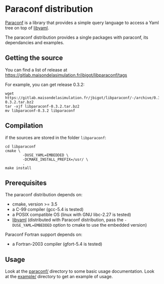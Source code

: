 # Paraconf distribution

[Paraconf](paraconf/) is a library that provides a simple query language to
access a Yaml tree on top of [libyaml](https://pyyaml.org/wiki/LibYAML).

The paraconf distribution provides a single packages with paraconf, its
dependancies and examples.

## Getting the source

You can find a list of release at 
https://gitlab.maisondelasimulation.fr/jbigot/libparaconf/tags

For example, you can get release 0.3.2:
```
wget https://gitlab.maisondelasimulation.fr/jbigot/libparaconf/-/archive/0.3.2/libparaconf-0.3.2.tar.bz2
tar -xjf libparaconf-0.3.2.tar.bz2
mv libparaconf-0.3.2 libparaconf
```


## Compilation

if the sources are stored in the folder `libparaconf`:
```
cd libparaconf
cmake \
        -DUSE_YAML=EMBEDDED \
        -DCMAKE_INSTALL_PREFIX=/usr/ \
        .
make install
```

## Prerequisites

The paraconf distribution depends on:
  * cmake, version >= 3.5
  * a C-99 compiler (gcc-5.4 is tested)
  * a POSIX compatible OS (linux with GNU libc-2.27 is tested)
  * [libyaml](https://pyyaml.org/wiki/LibYAML) (distributed with Paraconf
    distribution, pass the `-DUSE_YAML=EMBEDDED` option to cmake to use the
    embedded version)

Paraconf Fortran support depends on:
  * a Fortran-2003 compiler (gfort-5.4 is tested)

## Usage

Look at the [paraconf/](paraconf/) directory to some basic usage documentation.
Look at the [example/](example/) directory to get an example of usage.
